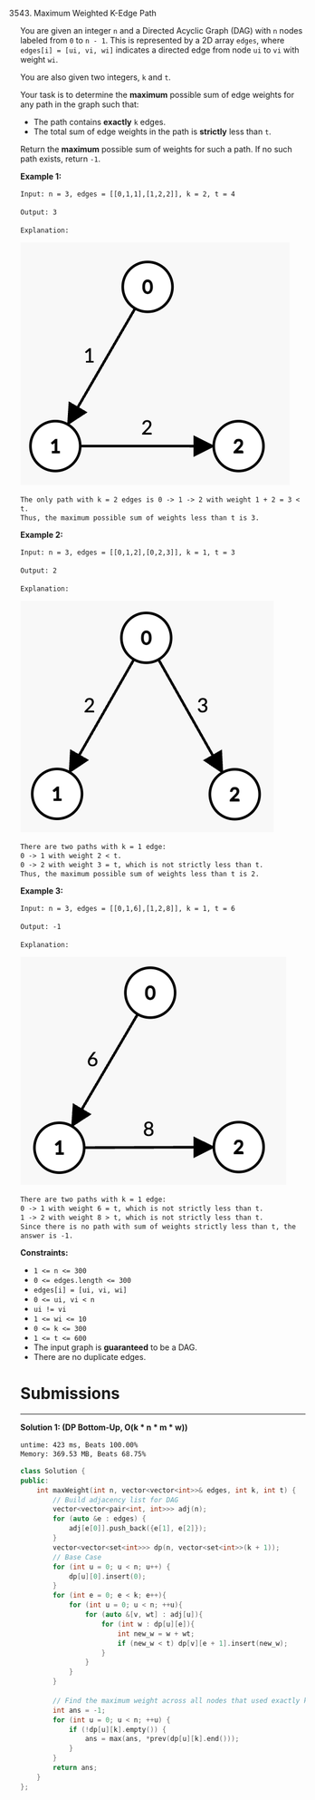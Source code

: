 3543. Maximum Weighted K-Edge Path

You are given an integer `n` and a Directed Acyclic Graph (DAG) with `n` nodes labeled from `0` to `n - 1`. This is represented by a 2D array `edges`, where `edges[i] = [ui, vi, wi]` indicates a directed edge from node `ui` to `vi` with weight `wi`.

You are also given two integers, `k` and `t`.

Your task is to determine the **maximum** possible sum of edge weights for any path in the graph such that:

* The path contains **exactly** `k` edges.
* The total sum of edge weights in the path is **strictly** less than `t`.

Return the **maximum** possible sum of weights for such a path. If no such path exists, return `-1`.

 

**Example 1:**
```
Input: n = 3, edges = [[0,1,1],[1,2,2]], k = 2, t = 4

Output: 3

Explanation:
```
![3543_screenshot-2025-04-10-at-061326.png](img/3543_screenshot-2025-04-10-at-061326.png)
```
The only path with k = 2 edges is 0 -> 1 -> 2 with weight 1 + 2 = 3 < t.
Thus, the maximum possible sum of weights less than t is 3.
```

**Example 2:**
```
Input: n = 3, edges = [[0,1,2],[0,2,3]], k = 1, t = 3

Output: 2

Explanation:
```
![3543_screenshot-2025-04-10-at-061406.png](img/3543_screenshot-2025-04-10-at-061406.png)
```
There are two paths with k = 1 edge:
0 -> 1 with weight 2 < t.
0 -> 2 with weight 3 = t, which is not strictly less than t.
Thus, the maximum possible sum of weights less than t is 2.
```

**Example 3:**
```
Input: n = 3, edges = [[0,1,6],[1,2,8]], k = 1, t = 6

Output: -1

Explanation:
```
![3543_screenshot-2025-04-10-at-061442.png](img/3543_screenshot-2025-04-10-at-061442.png)
```
There are two paths with k = 1 edge:
0 -> 1 with weight 6 = t, which is not strictly less than t.
1 -> 2 with weight 8 > t, which is not strictly less than t.
Since there is no path with sum of weights strictly less than t, the answer is -1.
```

**Constraints:**

* `1 <= n <= 300`
* `0 <= edges.length <= 300`
* `edges[i] = [ui, vi, wi]`
* `0 <= ui, vi < n`
* `ui != vi`
* `1 <= wi <= 10`
* `0 <= k <= 300`
* `1 <= t <= 600`
* The input graph is **guaranteed** to be a DAG.
* There are no duplicate edges.

# Submissions
---
**Solution 1: (DP Bottom-Up, O(k * n * m * w))**
```
untime: 423 ms, Beats 100.00%
Memory: 369.53 MB, Beats 68.75%
```
```c++
class Solution {
public:
    int maxWeight(int n, vector<vector<int>>& edges, int k, int t) {
        // Build adjacency list for DAG
        vector<vector<pair<int, int>>> adj(n);
        for (auto &e : edges) {
            adj[e[0]].push_back({e[1], e[2]});
        }
        vector<vector<set<int>>> dp(n, vector<set<int>>(k + 1));
        // Base Case
        for (int u = 0; u < n; u++) {
            dp[u][0].insert(0);
        }
        for (int e = 0; e < k; e++){
            for (int u = 0; u < n; ++u){
                for (auto &[v, wt] : adj[u]){
                    for (int w : dp[u][e]){
                        int new_w = w + wt;
                        if (new_w < t) dp[v][e + 1].insert(new_w);
                    }
                }
            }
        }

        // Find the maximum weight across all nodes that used exactly k edges
        int ans = -1;
        for (int u = 0; u < n; ++u) {
            if (!dp[u][k].empty()) { 
                ans = max(ans, *prev(dp[u][k].end()));
            }
        }
        return ans;
    }
};
```
